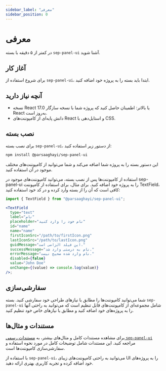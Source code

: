 ```yaml
---
sidebar_label: "معرفی"
sidebar_position: 0
---
```


# معرفی

در کمتر از ۵ دقیقه با بسته `sep-panel-ui` آشنا شوید.

## آغاز کار

برای شروع استفاده از `sep-panel-ui`، ابتدا باید بسته را به پروژه خود اضافه کنید.

## آنچه نیاز دارید

- نسخه React 17.0 یا بالاتر: اطمینان حاصل کنید که پروژه شما با نسخه سازگار React به‌روز است.
- دانش پایه‌ای از کامپوننت‌های React و استایل‌دهی با CSS.

## نصب بسته

برای نصب بسته `sep-panel-ui`، از دستور زیر استفاده کنید:

```bash
npm install @parsaaghayi/sep-panel-ui
```

این دستور بسته را به پروژه شما اضافه می‌کند و شما می‌توانید از کامپوننت‌های مختلف موجود در آن استفاده کنید.

استفاده از کامپوننت‌ها
پس از نصب بسته، می‌توانید کامپوننت‌های موجود در sep-panel-ui را به پروژه خود اضافه کنید. برای مثال، برای استفاده از کامپوننت TextField، کافی است که آن را از بسته وارد کرده و در کد خود استفاده کنید:

```jsx
import { TextField } from "@parsaaghayi/sep-panel-ui";

<TextField
  type="text"
  label="نام"
  placeholder="نام خود را وارد کنید"
  id="name"
  name="name"
  firstIconSrc="/path/to/firstIcon.png"
  lastIconSrc="/path/to/lastIcon.png"
  guidMessage="این فیلد الزامی است."
  successMessage="نام به درستی وارد شد."
  errorMessage="نام وارد شده صحیح نیست."
  disabled={false}
  value="John Doe"
  onChange={(value) => console.log(value)}
/>;
```

## سفارشی‌سازی

شما می‌توانید کامپوننت‌ها را مطابق با نیازهای طراحی خود سفارشی کنید. بسته `sep-panel-ui` شامل مجموعه‌ای از کامپوننت‌های قابل تنظیم است که می‌توانید به راحتی آنها را به پروژه‌های خود اضافه کنید و مطابق با نیازهای خاص خود تنظیم کنید.

## مستندات و مثال‌ها

برای مشاهده مستندات کامل و مثال‌های بیشتر، به [مستندات رسمی `sep-panel-ui`](https://example.com) مراجعه کنید. این مستندات شامل توضیحات کامل در مورد نحوه استفاده و سفارشی‌سازی کامپوننت‌ها است.

با استفاده از `sep-panel-ui`، می‌توانید به راحتی کامپوننت‌های زیبای UI را به پروژه‌های خود اضافه کرده و تجربه کاربری بهتری ارائه دهید.

